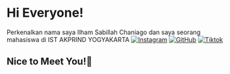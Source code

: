# Hi Everyone!

Perkenalkan nama saya Ilham Sabillah Chaniago dan saya seorang mahasiswa di IST AKPRIND YOGYAKARTA
[![Instagram](https://img.shields.io/badge/Instagram-000?style=flat&logoColor=flat&logo=instagram)](https://www.instagram.com/lynxmoriarty/)
[![GitHub](https://img.shields.io/badge/-GitHub-000?style=flat&logo=github)](https://www.github.com/ilhamchaniiago)
[![Tiktok](https://img.shields.io/badge/-TikTok-000?style=flat&logo=tiktok)](https://www.tiktok.com/@iamchniago)

## Nice to Meet You!🙌
